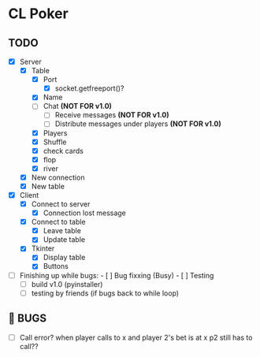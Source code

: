 # CL Poker


## TODO
- [X] Server
    - [X] Table
        - [X] Port
            - [X] socket.getfreeport()?
        - [X] Name
        - [ ] Chat **(NOT FOR v1.0)**
            - [ ] Receive messages **(NOT FOR v1.0)**
            - [ ] Distribute messages under players **(NOT FOR v1.0)**
        - [X] Players
        - [X] Shuffle
        - [X] check cards
        - [X] flop
        - [X] river
    - [X] New connection
    - [X] New table
- [X] Client
    - [X] Connect to server
        - [X] Connection lost message
    - [X] Connect to table
        - [X] Leave table
        - [X] Update table
    - [X] Tkinter
        - [X] Display table
        - [X] Buttons
- [ ] Finishing up
    while bugs:
        - [ ] Bug fixxing (Busy)
        - [ ] Testing
    - [ ] build v1.0 (pyinstaller)
    - [ ] testing by friends (if bugs back to while loop)

## :bug: BUGS
 - [ ] Call error? when player calls to x and player 2's bet is at x p2 still has to call??